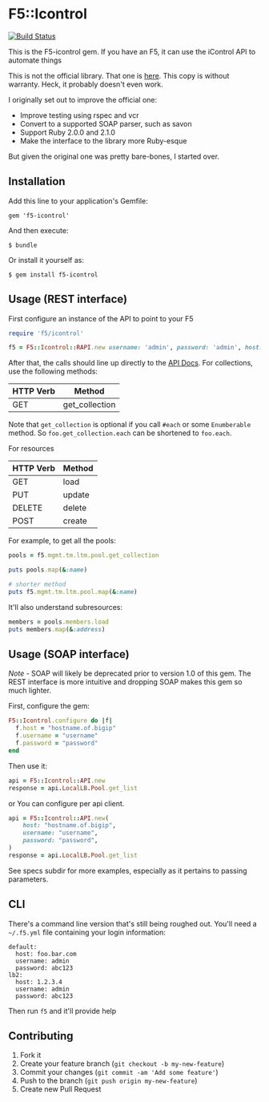 # F5::Icontrol

[![Build Status](https://travis-ci.org/swalberg/f5-icontrol.svg?branch=master)](https://travis-ci.org/swalberg/f5-icontrol)

This is the F5-icontrol gem. If you have an F5, it can use the iControl API to automate things

This is not the official library. That one is [here](https://devcentral.f5.com/d/icontrol-ruby-library). This copy is without warranty. Heck, it probably doesn't even work.

I originally set out to improve the official one:

* Improve testing using rspec and vcr
* Convert to a supported SOAP parser, such as savon
* Support Ruby 2.0.0 and 2.1.0
* Make the interface to the library more Ruby-esque

But given the original one was pretty bare-bones, I started over. 

## Installation

Add this line to your application's Gemfile:

    gem 'f5-icontrol'

And then execute:

    $ bundle

Or install it yourself as:

    $ gem install f5-icontrol

## Usage (REST interface)

First configure an instance of the API to point to your F5

```Ruby
require 'f5/icontrol'

f5 = F5::Icontrol::RAPI.new username: 'admin', password: 'admin', host: '10.1.1.1'
```

After that, the calls should line up directly to the [API Docs](https://devcentral.f5.com/wiki/iControlREST.APIRef.ashx). For collections, use the following methods:

| HTTP Verb | Method         |
|-----------|----------------|
| GET       | get_collection |

Note that `get_collection` is optional if you call `#each` or some `Enumberable` method. So `foo.get_collection.each` can be shortened to `foo.each`.

For resources

| HTTP Verb | Method         |
|-----------|----------------|
| GET       | load           |
| PUT       | update         |
| DELETE    | delete         |
| POST      | create         |


For example, to get all the pools:

```Ruby
pools = f5.mgmt.tm.ltm.pool.get_collection

puts pools.map(&:name)

# shorter method
puts f5.mgmt.tm.ltm.pool.map(&:name)
```

It'll also understand subresources:

```Ruby
members = pools.members.load
puts members.map(&:address)

```



## Usage (SOAP interface)

*Note* - SOAP will likely be deprecated prior to version 1.0 of this gem. The REST interface is more intuitive and dropping SOAP makes this gem so much lighter.

First, configure the gem:

```Ruby
F5::Icontrol.configure do |f|
  f.host = "hostname.of.bigip"
  f.username = "username"
  f.password = "password"
end
```

Then use it:

```Ruby
api = F5::Icontrol::API.new
response = api.LocalLB.Pool.get_list
```

or You can configure per api client.

```Ruby
api = F5::Icontrol::API.new(
    host: "hostname.of.bigip",
    username: "username",
    password: "password",
)
response = api.LocalLB.Pool.get_list
```

See specs subdir for more examples, especially as it pertains to passing parameters.

## CLI

There's a command line version that's still being roughed out. You'll need a `~/.f5.yml` file containing your login information:

```
default:
  host: foo.bar.com
  username: admin
  password: abc123
lb2:
  host: 1.2.3.4
  username: admin
  password: abc123
```

Then run `f5` and it'll provide help


## Contributing

1. Fork it
2. Create your feature branch (`git checkout -b my-new-feature`)
3. Commit your changes (`git commit -am 'Add some feature'`)
4. Push to the branch (`git push origin my-new-feature`)
5. Create new Pull Request
